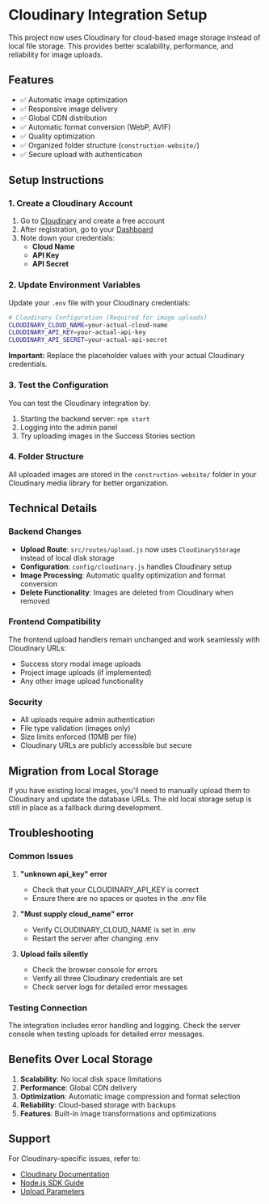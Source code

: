 # Cloudinary Integration Setup

This project now uses Cloudinary for cloud-based image storage instead of local file storage. This provides better scalability, performance, and reliability for image uploads.

## Features

- ✅ Automatic image optimization
- ✅ Responsive image delivery
- ✅ Global CDN distribution
- ✅ Automatic format conversion (WebP, AVIF)
- ✅ Quality optimization
- ✅ Organized folder structure (`construction-website/`)
- ✅ Secure upload with authentication

## Setup Instructions

### 1. Create a Cloudinary Account

1. Go to [Cloudinary](https://cloudinary.com/) and create a free account
2. After registration, go to your [Dashboard](https://cloudinary.com/console)
3. Note down your credentials:
   - **Cloud Name**
   - **API Key**
   - **API Secret**

### 2. Update Environment Variables

Update your `.env` file with your Cloudinary credentials:

```bash
# Cloudinary Configuration (Required for image uploads)
CLOUDINARY_CLOUD_NAME=your-actual-cloud-name
CLOUDINARY_API_KEY=your-actual-api-key  
CLOUDINARY_API_SECRET=your-actual-api-secret
```

**Important:** Replace the placeholder values with your actual Cloudinary credentials.

### 3. Test the Configuration

You can test the Cloudinary integration by:

1. Starting the backend server: `npm start`
2. Logging into the admin panel
3. Try uploading images in the Success Stories section

### 4. Folder Structure

All uploaded images are stored in the `construction-website/` folder in your Cloudinary media library for better organization.

## Technical Details

### Backend Changes

- **Upload Route**: `src/routes/upload.js` now uses `CloudinaryStorage` instead of local disk storage
- **Configuration**: `config/cloudinary.js` handles Cloudinary setup
- **Image Processing**: Automatic quality optimization and format conversion
- **Delete Functionality**: Images are deleted from Cloudinary when removed

### Frontend Compatibility

The frontend upload handlers remain unchanged and work seamlessly with Cloudinary URLs:

- Success story modal image uploads
- Project image uploads (if implemented)
- Any other image upload functionality

### Security

- All uploads require admin authentication
- File type validation (images only)
- Size limits enforced (10MB per file)
- Cloudinary URLs are publicly accessible but secure

## Migration from Local Storage

If you have existing local images, you'll need to manually upload them to Cloudinary and update the database URLs. The old local storage setup is still in place as a fallback during development.

## Troubleshooting

### Common Issues

1. **"unknown api_key" error**
   - Check that your CLOUDINARY_API_KEY is correct
   - Ensure there are no spaces or quotes in the .env file

2. **"Must supply cloud_name" error**
   - Verify CLOUDINARY_CLOUD_NAME is set in .env
   - Restart the server after changing .env

3. **Upload fails silently**
   - Check the browser console for errors
   - Verify all three Cloudinary credentials are set
   - Check server logs for detailed error messages

### Testing Connection

The integration includes error handling and logging. Check the server console when testing uploads for detailed error messages.

## Benefits Over Local Storage

1. **Scalability**: No local disk space limitations
2. **Performance**: Global CDN delivery
3. **Optimization**: Automatic image compression and format selection
4. **Reliability**: Cloud-based storage with backups
5. **Features**: Built-in image transformations and optimizations

## Support

For Cloudinary-specific issues, refer to:
- [Cloudinary Documentation](https://cloudinary.com/documentation)
- [Node.js SDK Guide](https://cloudinary.com/documentation/node_integration)
- [Upload Parameters](https://cloudinary.com/documentation/image_upload_api_reference)